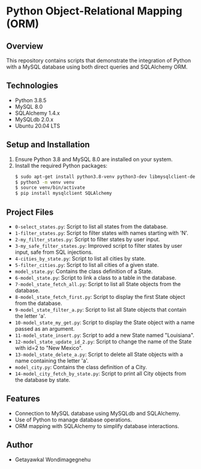 # Python Object-Relational Mapping (ORM)

## Overview
This repository contains scripts that demonstrate the integration of Python with a MySQL database using both direct queries and SQLAlchemy ORM.

## Technologies
- Python 3.8.5
- MySQL 8.0
- SQLAlchemy 1.4.x
- MySQLdb 2.0.x
- Ubuntu 20.04 LTS

## Setup and Installation
1. Ensure Python 3.8 and MySQL 8.0 are installed on your system.
2. Install the required Python packages:
   ```bash
   $ sudo apt-get install python3.8-venv python3-dev libmysqlclient-dev zlib1g-dev
   $ python3 -m venv venv
   $ source venv/bin/activate
   $ pip install mysqlclient SQLAlchemy
   ```

## Project Files
- `0-select_states.py`: Script to list all states from the database.
- `1-filter_states.py`: Script to filter states with names starting with 'N'.
- `2-my_filter_states.py`: Script to filter states by user input.
- `3-my_safe_filter_states.py`: Improved script to filter states by user input, safe from SQL injections.
- `4-cities_by_state.py`: Script to list all cities by state.
- `5-filter_cities.py`: Script to list all cities of a given state.
- `model_state.py`: Contains the class definition of a State.
- `6-model_state.py`: Script to link a class to a table in the database.
- `7-model_state_fetch_all.py`: Script to list all State objects from the database.
- `8-model_state_fetch_first.py`: Script to display the first State object from the database.
- `9-model_state_filter_a.py`: Script to list all State objects that contain the letter 'a'.
- `10-model_state_my_get.py`: Script to display the State object with a name passed as an argument.
- `11-model_state_insert.py`: Script to add a new State named "Louisiana".
- `12-model_state_update_id_2.py`: Script to change the name of the State with id=2 to "New Mexico".
- `13-model_state_delete_a.py`: Script to delete all State objects with a name containing the letter 'a'.
- `model_city.py`: Contains the class definition of a City.
- `14-model_city_fetch_by_state.py`: Script to print all City objects from the database by state.

## Features
- Connection to MySQL database using MySQLdb and SQLAlchemy.
- Use of Python to manage database operations.
- ORM mapping with SQLAlchemy to simplify database interactions.

## Author
- Getayawkal Wondimagegnehu